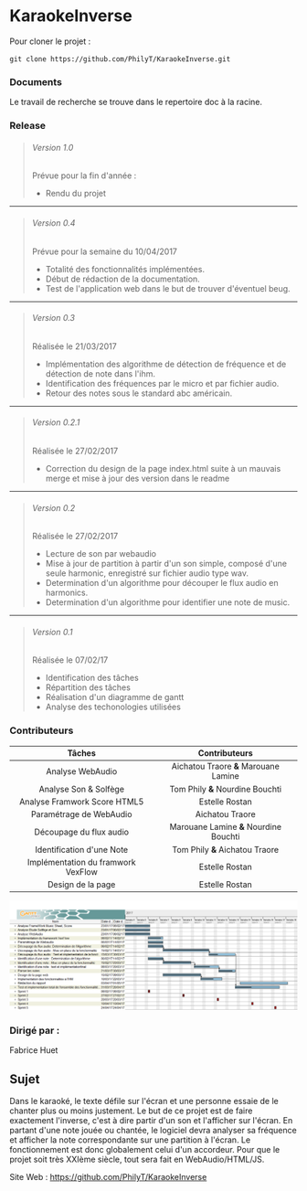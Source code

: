 # KaraokeInverse

Pour cloner le projet : 
```
git clone https://github.com/PhilyT/KaraokeInverse.git  
```

  
  
### Documents  
  
Le travail de recherche se trouve dans le repertoire doc à  la racine.  
  
### Release  
  
>###### Version 1.0  
>Prévue pour la fin d'année :
>* Rendu du projet  

---

>###### Version 0.4  
>Prévue pour la semaine du 10/04/2017
>* Totalité des fonctionnalités implémentées.
>* Début de rédaction de la documentation.
>* Test de l'application web dans le but de trouver d'éventuel beug.

---

>###### Version 0.3  
>Réalisée le 21/03/2017
>* Implémentation des algorithme de détection de fréquence et de détection de note dans l'ihm.
>* Identification des fréquences par le micro et par fichier audio.
>* Retour des notes sous le standard abc américain.


---

>###### Version 0.2.1  
>Réalisée le 27/02/2017
>* Correction du design de la page index.html suite à un mauvais merge et mise à jour des version dans le readme

---

>###### Version 0.2  
>Réalisée le 27/02/2017
>* Lecture de son par webaudio
>* Mise à jour de partition à partir d'un son simple, composé d'une seule harmonic, enregistré sur fichier audio type wav.
>* Determination d'un algorithme pour découper le flux audio en harmonics. 
>* Determination d'un algorithme pour identifier une note de music.

---

>###### Version 0.1  
>Réalisée le 07/02/17
>* Identification des tâches
>* Répartition des tâches
>* Réalisation d'un diagramme de gantt
>* Analyse des techonologies utilisées
  
### Contributeurs  
| Tâches | Contributeurs |  
|:---:|:---:|
| Analyse WebAudio | Aichatou Traore **&** Marouane Lamine |
| Analyse Son & Solfège | Tom Phily **&** Nourdine Bouchti |
| Analyse Framwork Score HTML5 | Estelle Rostan |
| Paramétrage de WebAudio | Aichatou Traore |
| Découpage du flux audio | Marouane Lamine **&** Nourdine Bouchti |
| Identification d'une Note | Tom Phily **&** Aichatou Traore |
| Implémentation du framwork VexFlow | Estelle Rostan |
| Design de la page | Estelle Rostan |  

<img src = "./doc/Gantt.png" title = "diagramme de gantt" alt = "Diagramme de Gantt">    
  
### Dirigé par :  
Fabrice Huet  

## Sujet  
  
Dans le karaoké, le texte défile sur l'écran et une personne essaie de le chanter plus ou moins justement. Le but de ce projet est de faire exactement l'inverse, c'est à dire partir d'un son et l'afficher sur l'écran. En partant d'une note jouée ou chantée, le logiciel devra analyser sa fréquence et afficher la note correspondante sur une partition à l'écran. Le fonctionnement est donc globalement celui d'un accordeur.  Pour que le projet soit très XXIème siècle, tout sera fait en WebAudio/HTML/JS.
  
Site Web : https://github.com/PhilyT/KaraokeInverse